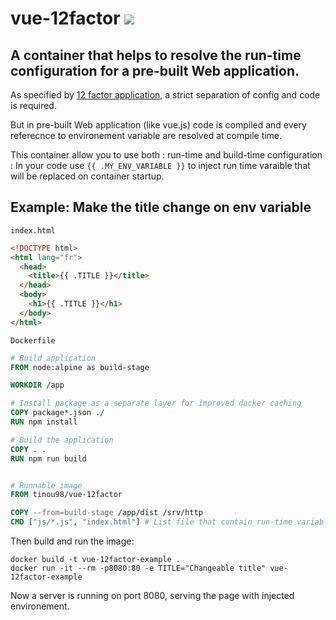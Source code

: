 # vue-12factor [![](https://images.microbadger.com/badges/image/tinou98/vue-12factor.svg)](https://microbadger.com/images/tinou98/vue-12factor "Get your own image badge on microbadger.com")
## A container that helps to resolve the run-time configuration for a pre-built Web application.

As specified by [12 factor application](https://12factor.net/config), a strict separation of config and code is required.

But in pre-built Web application (like vue.js) code is compiled and every referecnce to environement variable are resolved at compile time.

This container allow you to use both : run-time and build-time configuration :
In your code use `{{ .MY_ENV_VARIABLE }}` to inject run time varaible that will be replaced on container startup.

## Example: Make the title change on env variable
`index.html`
```html
<!DOCTYPE html>
<html lang="fr">
  <head>
    <title>{{ .TITLE }}</title>
  </head>
  <body>
    <h1>{{ .TITLE }}</h1>
  </body>
</html>
```

`Dockerfile`
```Dockerfile
# Build application
FROM node:alpine as build-stage

WORKDIR /app

# Install package as a separate layer for improved docker caching
COPY package*.json ./
RUN npm install

# Build the application
COPY . .
RUN npm run build


# Runnable image
FROM tinou98/vue-12factor

COPY --from=build-stage /app/dist /srv/http
CMD ["js/*.js", "index.html"] # List file that contain run-time variable
```

Then build and run the image:
```shell
docker build -t vue-12factor-example .
docker run -it --rm -p8080:80 -e TITLE="Changeable title" vue-12factor-example
```

Now a server is running on port 8080, serving the page with injected environement.
